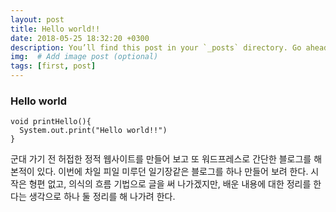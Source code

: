 ```yaml
---
layout: post
title: Hello world!!
date: 2018-05-25 18:32:20 +0300
description: You’ll find this post in your `_posts` directory. Go ahead and edit it and re-build the site to see your changes. # Add post description (optional)
img:  # Add image post (optional)
tags: [first, post]
---
```

### Hello world

~~~
void printHello(){
  System.out.print("Hello world!!")
}
~~~

군대 가기 전 허접한 정적 웹사이트를 만들어 보고 또 워드프레스로 간단한 블로그를 해본적이 있다. 이번에 차일 피일 미루던 일기장같은 블로그를 하나 만들어 보려 한다. 시작은 형편 없고, 의식의 흐름 기법으로 글을 써 나가겠지만, 배운 내용에 대한 정리를 한다는 생각으로 하나 둘 정리를 해 나가려 한다.  